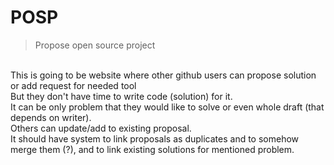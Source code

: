 # POSP
> Propose open source project

<br/>
This is going to be website where other github users can propose solution or add request for needed tool
<br/>
But they don't have time to write code (solution) for it.
<br/>
It can be only problem that they would like to solve or even whole draft (that depends on writer).
<br/>
Others can update/add to existing proposal.
<br/>
It should have system to link proposals as duplicates and to somehow merge them (?), and to link existing solutions for mentioned problem.
